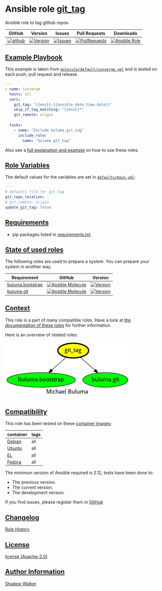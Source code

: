 # Ansible role [git_tag](https://galaxy.ansible.com/ui/standalone/roles/buluma/git_tag/documentation)

Ansible role to tag github repos.

|GitHub|Version|Issues|Pull Requests|Downloads|
|------|-------|------|-------------|---------|
|[![github](https://github.com/buluma/ansible-role-git_tag/actions/workflows/molecule.yml/badge.svg)](https://github.com/buluma/ansible-role-git_tag/actions/workflows/molecule.yml)|[![Version](https://img.shields.io/github/release/buluma/ansible-role-git_tag.svg)](https://github.com/buluma/ansible-role-git_tag/releases/)|[![Issues](https://img.shields.io/github/issues/buluma/ansible-role-git_tag.svg)](https://github.com/buluma/ansible-role-git_tag/issues/)|[![PullRequests](https://img.shields.io/github/issues-pr-closed-raw/buluma/ansible-role-git_tag.svg)](https://github.com/buluma/ansible-role-git_tag/pulls/)|[![Ansible Role](https://img.shields.io/ansible/role/d/buluma/git_tag)](https://galaxy.ansible.com/ui/standalone/roles/buluma/git_tag/documentation)|

## [Example Playbook](#example-playbook)

This example is taken from [`molecule/default/converge.yml`](https://github.com/buluma/ansible-role-git_tag/blob/master/molecule/default/converge.yml) and is tested on each push, pull request and release.

```yaml
---
- name: Converge
  hosts: all
  vars:
    git_tag: "{{env}}-{{ansible_date_time.date}}"
    skip_if_tag_matching: "{{env}}*"
    git_remote: origin

  tasks:
    - name: "Include buluma.git_tag"
      include_role:
        name: "buluma.git_tag"
```

Also see a [full explanation and example](https://buluma.github.io/how-to-use-these-roles.html) on how to use these roles.

## [Role Variables](#role-variables)

The default values for the variables are set in [`defaults/main.yml`](https://github.com/buluma/ansible-role-git_tag/blob/master/defaults/main.yml):

```yaml
---
# defaults file for git_tag
git_repo_location: .
# git_remote: origin
update_git_tag: false
```

## [Requirements](#requirements)

- pip packages listed in [requirements.txt](https://github.com/buluma/ansible-role-git_tag/blob/master/requirements.txt).

## [State of used roles](#state-of-used-roles)

The following roles are used to prepare a system. You can prepare your system in another way.

| Requirement | GitHub | Version |
|-------------|--------|--------|
|[buluma.bootstrap](https://galaxy.ansible.com/buluma/bootstrap)|[![Ansible Molecule](https://github.com/buluma/ansible-role-bootstrap/actions/workflows/molecule.yml/badge.svg)](https://github.com/buluma/ansible-role-bootstrap/actions/workflows/molecule.yml)|[![Version](https://img.shields.io/github/release/buluma/ansible-role-bootstrap.svg)](https://github.com/shadowwalker/ansible-role-bootstrap)|
|[buluma.git](https://galaxy.ansible.com/buluma/git)|[![Ansible Molecule](https://github.com/buluma/ansible-role-git/actions/workflows/molecule.yml/badge.svg)](https://github.com/buluma/ansible-role-git/actions/workflows/molecule.yml)|[![Version](https://img.shields.io/github/release/buluma/ansible-role-git.svg)](https://github.com/shadowwalker/ansible-role-git)|

## [Context](#context)

This role is a part of many compatible roles. Have a look at [the documentation of these roles](https://buluma.github.io/) for further information.

Here is an overview of related roles:

![dependencies](https://raw.githubusercontent.com/buluma/ansible-role-git_tag/png/requirements.png "Dependencies")

## [Compatibility](#compatibility)

This role has been tested on these [container images](https://hub.docker.com/u/buluma):

|container|tags|
|---------|----|
|[Debian](https://hub.docker.com/repository/docker/buluma/debian/general)|all|
|[Ubuntu](https://hub.docker.com/repository/docker/buluma/ubuntu/general)|all|
|[EL](https://hub.docker.com/repository/docker/buluma/enterpriselinux/general)|all|
|[Fedora](https://hub.docker.com/repository/docker/buluma/fedora/general)|all|

The minimum version of Ansible required is 2.12, tests have been done to:

- The previous version.
- The current version.
- The development version.

If you find issues, please register them in [GitHub](https://github.com/buluma/ansible-role-git_tag/issues)

## [Changelog](#changelog)

[Role History](https://github.com/buluma/ansible-role-git_tag/blob/master/CHANGELOG.md)

## [License](#license)

[license (Apache-2.0)](https://github.com/buluma/ansible-role-git_tag/blob/master/LICENSE)

## [Author Information](#author-information)

[Shadow Walker](https://buluma.github.io/)

